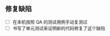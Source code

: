 ## 修复缺陷

- [ ] 在本机按照 QA 的测试用例手动复测过
- [ ] 书写了单元测试来证明新的代码修复了这个缺陷

<!-- 我们非常鼓励你简单描述自己的改动，与大家沟通交流，锻炼语言表达能力 !-->

<!-- ## 简单描述

<!-- 我在这个 MR 里都做了哪些修复？这个 bug 是在何时引入的？为什么原来的写法有问题？我找到一手的资料来佐证我的观点了吗？!-->

<!-- ## Todo

<!-- 我还有哪些事情没做？!-->
